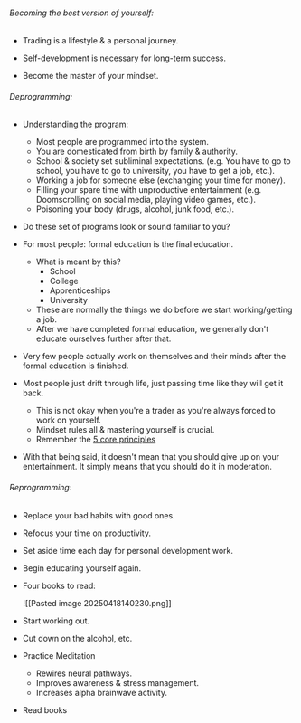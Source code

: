 
###### Becoming the best version of yourself:

- Trading is a lifestyle & a personal journey.

- Self-development is necessary for long-term success.

- Become the master of your mindset.

###### Deprogramming:

- Understanding the program:
	- Most people are programmed into the system.
	- You are domesticated from birth by family & authority.
	- School & society set subliminal expectations. (e.g. You have to go to school, you have to go to university, you have to get a job, etc.).
	- Working a job for someone else (exchanging your time for money).
	- Filling your spare time with unproductive entertainment (e.g. Doomscrolling on social media, playing video games, etc.).
	- Poisoning your body (drugs, alcohol, junk food, etc.).

- Do these set of programs look or sound familiar to you?

- For most people: formal education is the final education.
	- What is meant by this?
		-  School
		- College
		- Apprenticeships
		- University
	- These are normally the things we do before we start working/getting a job.
	- After we have completed formal education, we generally don't educate ourselves further after that.

- Very few people actually work on themselves and their minds after the formal education is finished.

- Most people just drift through life, just passing time like they will get it back.
	- This is not okay when you're a trader as you're always forced to work on yourself.
	- Mindset rules all & mastering yourself is crucial.
	- Remember the [5 core principles](obsidian://open?vault=The%20Dojo%F0%9F%A7%A7&file=Chapter%200%20-%20Welcome%20To%20The%20Course%2F3.%20The%205%20Core%20Principles)

- With that being said, it doesn't mean that you should give up on your entertainment. It simply means that you should do it in moderation.

###### Reprogramming: 

- Replace your bad habits with good ones.

- Refocus your time on productivity.

- Set aside time each day for personal development work.

- Begin educating yourself again.

- Four books to read:

	![[Pasted image 20250418140230.png]]

- Start working out.

- Cut down on the alcohol, etc.

- Practice Meditation
	- Rewires neural pathways.
	- Improves awareness & stress management.
	- Increases alpha brainwave activity.

- Read books